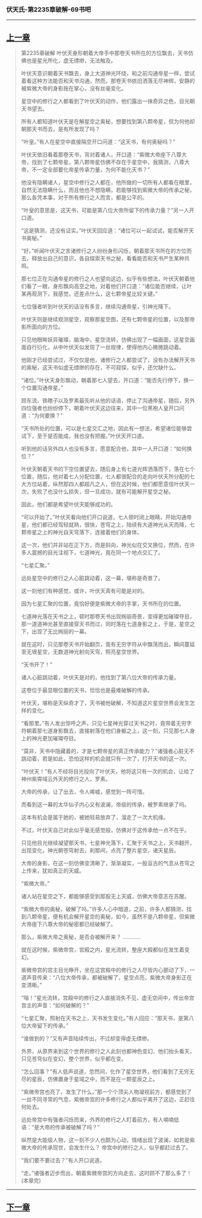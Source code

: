 ### 伏天氏-第2235章破解-69书吧

--------
[上一章](./4bd9910aa0d1313a92161c229f21f77e.md)
--------


>
>
>
>第2235章破解
>叶伏天身形朝着大帝手中那卷天书所在的方位飘去，天书仿佛也是星光所化，虚无缥缈，无法触及。
>
>叶伏天意识朝着天书飘去，身上大道神光环绕，和之前沟通帝星一样，尝试着看这种方法能否和天书沟通，然而，那卷天书依旧洒落无尽神辉，安静的被紫微大帝的身影拖在掌心，没有丝毫变化。
>
>星空中的修行之人都看到了叶伏天的动作，他们露出一抹奇异之色，目光朝天书望去。
>
>所有人都知道叶伏天是在解星空之奥秘，想要找到第八颗帝星，但为何他却朝那天书而去，是有所发现了吗？
>
>“叶皇。”有人在星空中直接隔空开口问道：“这天书，有何奥秘吗？”
>
>叶伏天依旧看着那卷天书，背对着诸人，开口道：“紫微大帝座下八尊大帝，找到了七颗帝星，第八颗帝星仿佛不存在于星空中，我猜测，八尊大帝，不一定全部要化帝星传承力量，为何不能化天书？”
>
>他没有隐瞒诸人，星空中修行之人都在，他所做的一切所有人都看在眼里，自然无法隐瞒什么，而且他也不想隐瞒，若能够找到紫微大帝的传承之秘，那么各凭本事，对于所有修行之人而言，都是公平的。
>
>“叶皇的意思是，这天书，可能是第八位大帝所留下的传承力量？”另一人开口道。
>
>“这是猜测，还没有证实。”叶伏天回应道：“诸位可以一起试试，能否解开天书奥秘。”
>
>“好。”听闻叶伏天之言诸修行之人纷纷身形闪烁，朝着那天书所在的方位而去，释放出自己的意识，各自探索天书之秘，看看能否和天书产生某种共鸣。
>
>那七位正在沟通帝星的修行之人也望向这边，似乎有些想法，叶伏天朝着他们看了一眼，身形飘向高空之地，对着他们开口道：“诸位能否继续，让叶某再观测下，我感觉，还差点什么，这七颗帝星比较关键。”
>
>七位强者听到叶伏天的话没有多言，继续沟通帝星，引神光降下。
>
>叶伏天则是继续观测星空，观察那星空图，还有七颗帝星的位置，以及那帝影所面向的方位。
>
>只见他眼眸妖异璀璨，脑海中，星空流转，仿佛出现了一幅画面，这星空画面自行衍化，从中叶伏天似发现了一丝规律，使得他内心微微跳动着。
>
>他刚才已经尝试过，不仅仅是他，诸修行之人都尝试了，没有办法解开天书的奥秘，这天书似虚无缥缈的存在，不可窥探，似乎，还欠缺什么。
>
>“诸位。”叶伏天身形飘动，朝着那七人望去，开口道：“能否先行停下，换一个位置沟通帝星。”
>
>顾东流、铁瞎子以及罗素最先听从他的话语，停止了沟通帝星，随后，另外四位强者也纷纷停下，朝着叶伏天这边往来，其中一位黑袍人皇开口问道：“为何要换？”
>
>“天书所处的位置，可以是七星交汇之地，因此有一想法，希望诸位能够尝试下，至于是否能成，我也没有把握。”叶伏天开口道。
>
>听到他的话另外四人也没有多言，愿意配合他，其中一人开口道：“如何换位？”
>
>叶伏天朝着天书的下空位置望去，随后身上有七道光辉洒落而下，落在七个位置，随后，他对着七人分配位置，七人都很配合的走向叶伏天所分配的七大方位站着，纵然那四人都超凡之人，但在这时候，他们都愿意信叶伏天一次，失败了也没什么损失，但一旦成功，就有可能解开星空之秘。
>
>因此，他们都是希望叶伏天能够成功的。
>
>“可以开始了。”叶伏天看向他们开口说道，七人顿时闭上眼睛，开始沟通帝星，他们都已经驾轻就熟，很快，苍穹之上，陆续有大道神光从天而降，七颗帝星之上的神光自天穹落下，连接着他们的身体。
>
>这一次，他们并非站在正下方，而是斜向，神光似在交叉换位，然而，在许多人震撼的目光注视下，七道神光，竟在同一个地点交汇了。
>
>“七星汇聚。”
>
>远处星空中的修行之人心脏跳动着，这一幕，堪称是奇景了。
>
>这一刻他们有种感觉，或许，叶伏天真有可能是对的。
>
>因为七星汇聚的位置，竟恰好便是紫微大帝的手掌，天书所在的位置。
>
>七道神光落在天书之上，顿时那卷天书出现绚丽奇景，变得更加璀璨夺目，那一道道神光甚至直接穿天书而过，同时落在七道身影之上，于是，星空之下，出现了无比绚丽的一幕。
>
>就在这时，只见那卷天书开始翻页，竟有无穷字符从中飘荡而出，瞬间蔓延至无垠星空，无数道神光射向天穹，照亮星空世界。
>
>“天书开了！”
>
>诸人心脏跳动着，叶伏天是对的，他找到了第八位大帝的传承力量。
>
>这卷位于最显眼位置的天书，恰恰也是最难破解的传承。
>
>叶伏天，堪称是天纵奇才了，天书被他破解，不知道这片星空世界会发生怎样的变化。
>
>“看那里。”有人发出惊呼之声，只见七星神光穿过天书之时，竟带着无穷字符朝着那七道身影飘去，直接射落在他们身躯之上，这一刻，只见那七人身上的神光更加璀璨夺目。
>
>“莫非，天书中隐藏着的，才是七颗帝星的真正传承能力？”诸强者心脏无不跳动着，若是如此，恐怕这样的机会就只有一次了，打开天书的这一次。
>
>“叶伏天！”有人不经将目光投向了叶伏天，他将这只有一次的机会，让给了神州紫霄域云外天的修行之人，罗素。
>
>大帝的传承，让了出去，令人唏嘘，感觉到一阵可惜。
>
>而看到这一幕的太华仙子内心又有波澜，帝级的传承，被罗素继承了吗。
>
>这本有机会是属于她的，被她轻易放弃了，溜走了一次大机缘。
>
>不过，叶伏天自己对此似乎毫无感觉般，仿佛对于这传承他一点不在乎。
>
>只见他目光继续凝望那天书，七星神光落下，汇聚于天书之上，天书翻开，出现变化，神光朝苍穹射去，刹那间，点亮了整片星空，诸天星辰。
>
>大帝的身影，在这一刻仿佛变清晰了，渐渐凝实，一股亘古的气息从苍穹之上传来，犹如真正的天威。
>
>“紫微大帝。”
>
>诸人站在星空之下，都能够感受到那股无上天威，仿佛大帝意志在苏醒。
>
>“紫微大帝的奥秘，破解了吗。”许多人心中暗道，之前，许多人都猜测，找到八颗帝星，便有机会解开星空的奥秘，如今，虽然不是八颗帝星，但紫微大帝座下八尊大帝的秘密都已经破解了。
>
>那么，紫微大帝之奥秘，是否会被解开来？
>…………
>
>就在这时候，紫微帝宫，宫殿之内，星光流转，整座大殿都似在发生着变幻。
>
>紫微帝宫的宫主目光睁开，坐在这宫殿中的修行之人尽皆内心颤动了下，一道声音传来：“八位大帝传承，都被破解了，星空点亮，紫微大帝身影正在变清晰。”
>
>“嗡！”星光流转，宫殿中的修行之人直接消失不见，虚无空间中，传出帝宫宫主的声音：“如何破解的？”
>
>“七星汇聚，照射在天书之上，天书发生变化。”有人回应：“那天书，是第八位大帝留下的传承。”
>
>“谁做到的？”又有声音陆续传出，不过却变得虚无缥缈。
>
>外界，从原界来到这个世界的修行之人此刻也都神色变幻，他们抬头看天，只见苍穹似在变幻，整个世界，似乎都在变。
>
>“怎么回事？”有人低声说道，忽然间，化作了星空世界，他们看到了无穷无尽的星辰，仿佛置身于星域之中，而不是在一颗星辰之上。
>
>“紫微帝宫也亮了，发生了什么。”那一个个顶尖人物凝视前方，都感觉到了一丝不同寻常的气息，紫微帝宫的许多修行之人都似乎离开了这边，正赶往何处去。
>
>远处帝宫中有强者闪烁而来，外界的修行之人盯着前方，有人喃喃低语：“是大帝的传承被破解了吗？”
>
>纵然是大能级人物，这一刻不少人也颇为心动，情绪出现了波澜，如若是紫微大帝的传承现世，会发生什么？
>帝宫中的修行之人，似乎都赶过去了。
>
>“我们要不要过去？”有人开口说道。
>
>“走。”诸强者迈步而出，朝着紫微帝宫的方向走去，这时顾不了那么多了！
>(本章完)
>
>

--------
[下一章](./ac6dd96955f97188d731a4749fd4bdd1.md)
--------
